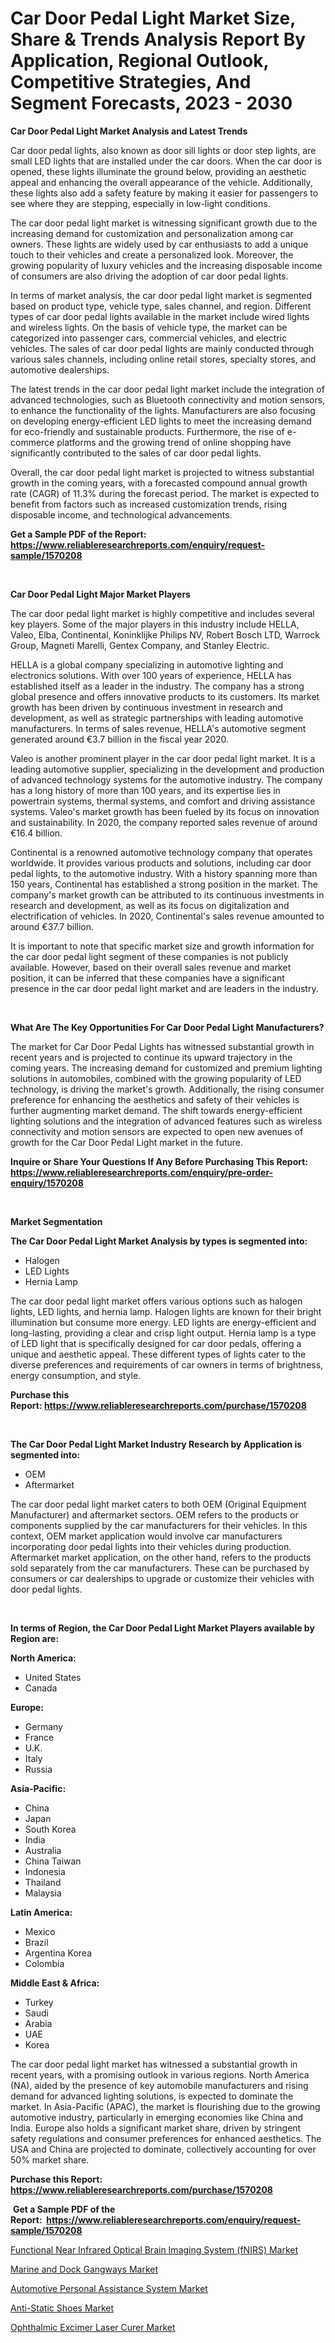 <p><h1>Car Door Pedal Light Market Size, Share & Trends Analysis Report By Application, Regional Outlook, Competitive Strategies, And Segment Forecasts, 2023 - 2030</h1></p><p><strong>Car Door Pedal Light Market Analysis and Latest Trends</strong></p>
<p><p>Car door pedal lights, also known as door sill lights or door step lights, are small LED lights that are installed under the car doors. When the car door is opened, these lights illuminate the ground below, providing an aesthetic appeal and enhancing the overall appearance of the vehicle. Additionally, these lights also add a safety feature by making it easier for passengers to see where they are stepping, especially in low-light conditions.</p><p>The car door pedal light market is witnessing significant growth due to the increasing demand for customization and personalization among car owners. These lights are widely used by car enthusiasts to add a unique touch to their vehicles and create a personalized look. Moreover, the growing popularity of luxury vehicles and the increasing disposable income of consumers are also driving the adoption of car door pedal lights.</p><p>In terms of market analysis, the car door pedal light market is segmented based on product type, vehicle type, sales channel, and region. Different types of car door pedal lights available in the market include wired lights and wireless lights. On the basis of vehicle type, the market can be categorized into passenger cars, commercial vehicles, and electric vehicles. The sales of car door pedal lights are mainly conducted through various sales channels, including online retail stores, specialty stores, and automotive dealerships.</p><p>The latest trends in the car door pedal light market include the integration of advanced technologies, such as Bluetooth connectivity and motion sensors, to enhance the functionality of the lights. Manufacturers are also focusing on developing energy-efficient LED lights to meet the increasing demand for eco-friendly and sustainable products. Furthermore, the rise of e-commerce platforms and the growing trend of online shopping have significantly contributed to the sales of car door pedal lights.</p><p>Overall, the car door pedal light market is projected to witness substantial growth in the coming years, with a forecasted compound annual growth rate (CAGR) of 11.3% during the forecast period. The market is expected to benefit from factors such as increased customization trends, rising disposable income, and technological advancements.</p></p>
<p><strong>Get a Sample PDF of the Report:&nbsp; <a href="https://www.reliableresearchreports.com/enquiry/request-sample/1570208">https://www.reliableresearchreports.com/enquiry/request-sample/1570208</a></strong></p>
<p>&nbsp;</p>
<p><strong>Car Door Pedal Light Major Market Players</strong></p>
<p><p>The car door pedal light market is highly competitive and includes several key players. Some of the major players in this industry include HELLA, Valeo, Elba, Continental, Koninklijke Philips NV, Robert Bosch LTD, Warrock Group, Magneti Marelli, Gentex Company, and Stanley Electric.</p><p>HELLA is a global company specializing in automotive lighting and electronics solutions. With over 100 years of experience, HELLA has established itself as a leader in the industry. The company has a strong global presence and offers innovative products to its customers. Its market growth has been driven by continuous investment in research and development, as well as strategic partnerships with leading automotive manufacturers. In terms of sales revenue, HELLA's automotive segment generated around €3.7 billion in the fiscal year 2020.</p><p>Valeo is another prominent player in the car door pedal light market. It is a leading automotive supplier, specializing in the development and production of advanced technology systems for the automotive industry. The company has a long history of more than 100 years, and its expertise lies in powertrain systems, thermal systems, and comfort and driving assistance systems. Valeo's market growth has been fueled by its focus on innovation and sustainability. In 2020, the company reported sales revenue of around €16.4 billion.</p><p>Continental is a renowned automotive technology company that operates worldwide. It provides various products and solutions, including car door pedal lights, to the automotive industry. With a history spanning more than 150 years, Continental has established a strong position in the market. The company's market growth can be attributed to its continuous investments in research and development, as well as its focus on digitalization and electrification of vehicles. In 2020, Continental's sales revenue amounted to around €37.7 billion.</p><p>It is important to note that specific market size and growth information for the car door pedal light segment of these companies is not publicly available. However, based on their overall sales revenue and market position, it can be inferred that these companies have a significant presence in the car door pedal light market and are leaders in the industry.</p></p>
<p>&nbsp;</p>
<p><strong>What Are The Key Opportunities For Car Door Pedal Light Manufacturers?</strong></p>
<p><p>The market for Car Door Pedal Lights has witnessed substantial growth in recent years and is projected to continue its upward trajectory in the coming years. The increasing demand for customized and premium lighting solutions in automobiles, combined with the growing popularity of LED technology, is driving the market's growth. Additionally, the rising consumer preference for enhancing the aesthetics and safety of their vehicles is further augmenting market demand. The shift towards energy-efficient lighting solutions and the integration of advanced features such as wireless connectivity and motion sensors are expected to open new avenues of growth for the Car Door Pedal Light market in the future.</p></p>
<p><strong>Inquire or Share Your Questions If Any Before Purchasing This Report: <a href="https://www.reliableresearchreports.com/enquiry/pre-order-enquiry/1570208">https://www.reliableresearchreports.com/enquiry/pre-order-enquiry/1570208</a></strong></p>
<p>&nbsp;</p>
<p><strong>Market Segmentation</strong></p>
<p><strong>The Car Door Pedal Light Market Analysis by types is segmented into:</strong></p>
<p><ul><li>Halogen</li><li>LED Lights</li><li>Hernia Lamp</li></ul></p>
<p><p>The car door pedal light market offers various options such as halogen lights, LED lights, and hernia lamp. Halogen lights are known for their bright illumination but consume more energy. LED lights are energy-efficient and long-lasting, providing a clear and crisp light output. Hernia lamp is a type of LED light that is specifically designed for car door pedals, offering a unique and aesthetic appeal. These different types of lights cater to the diverse preferences and requirements of car owners in terms of brightness, energy consumption, and style.</p></p>
<p><strong>Purchase this Report:&nbsp;<a href="https://www.reliableresearchreports.com/purchase/1570208">https://www.reliableresearchreports.com/purchase/1570208</a></strong></p>
<p>&nbsp;</p>
<p><strong>The Car Door Pedal Light Market Industry Research by Application is segmented into:</strong></p>
<p><ul><li>OEM</li><li>Aftermarket</li></ul></p>
<p><p>The car door pedal light market caters to both OEM (Original Equipment Manufacturer) and aftermarket sectors. OEM refers to the products or components supplied by the car manufacturers for their vehicles. In this context, OEM market application would involve car manufacturers incorporating door pedal lights into their vehicles during production. Aftermarket market application, on the other hand, refers to the products sold separately from the car manufacturers. These can be purchased by consumers or car dealerships to upgrade or customize their vehicles with door pedal lights.</p></p>
<p>&nbsp;</p>
<p><strong>In terms of Region, the Car Door Pedal Light Market Players available by Region are:</strong></p>
<p>
    <p> <strong> North America: </strong>
        <ul>
            <li>United States</li>
            <li>Canada</li>
        </ul>
        </p> 
    <p> <strong> Europe: </strong>
        <ul>
            <li>Germany</li>
            <li>France</li>
            <li>U.K.</li>
            <li>Italy</li>
            <li>Russia</li>
        </ul>
        </p> 
    <p> <strong> Asia-Pacific: </strong>
        <ul>
            <li>China</li>
            <li>Japan</li>
            <li>South Korea</li>
            <li>India</li>
            <li>Australia</li>
            <li>China Taiwan</li>
            <li>Indonesia</li>
            <li>Thailand</li>
            <li>Malaysia</li>
        </ul>
        </p> 
    <p> <strong> Latin America: </strong>
        <ul>
            <li>Mexico</li>
            <li>Brazil</li>
            <li>Argentina Korea</li>
            <li>Colombia</li>
        </ul>
        </p> 
    <p> <strong> Middle East & Africa: </strong>
        <ul>
            <li>Turkey</li>
            <li>Saudi</li>
            <li>Arabia</li>
            <li>UAE</li>
            <li>Korea</li>
        </ul>
    </p>
    </p>
<p><p>The car door pedal light market has witnessed a substantial growth in recent years, with a promising outlook in various regions. North America (NA), aided by the presence of key automobile manufacturers and rising demand for advanced lighting solutions, is expected to dominate the market. In Asia-Pacific (APAC), the market is flourishing due to the growing automotive industry, particularly in emerging economies like China and India. Europe also holds a significant market share, driven by stringent safety regulations and consumer preferences for enhanced aesthetics. The USA and China are projected to dominate, collectively accounting for over 50% market share.</p></p>
<p><strong>Purchase this Report: <a href="https://www.reliableresearchreports.com/purchase/1570208">https://www.reliableresearchreports.com/purchase/1570208</a></strong></p>
<p>&nbsp;<strong>Get a Sample PDF of the Report:&nbsp;&nbsp;<a href="https://www.reliableresearchreports.com/enquiry/request-sample/1570208">https://www.reliableresearchreports.com/enquiry/request-sample/1570208</a></strong></p>
<p><strong></strong></p>
<p><p><a href="https://www.linkedin.com/pulse/functional-near-infrared-optical-brain-imaging-system-qpmpc/">Functional Near Infrared Optical Brain Imaging System (fNIRS) Market</a></p><p><a href="https://github.com/JameTravis/Market-Research-Report-List-2/blob/main/marine-and-dock-gangways-market.md">Marine and Dock Gangways Market</a></p><p><a href="https://github.com/RichRobinson5/Market-Research-Report-List-2/blob/main/automotive-personal-assistance-system-market.md">Automotive Personal Assistance System Market</a></p><p><a href="https://medium.com/@v8581137/anti-static-shoes-market-analysis-and-sze-forecasted-for-period-from-2023-to-2030-927639a6eeda">Anti-Static Shoes Market</a></p><p><a href="https://www.linkedin.com/pulse/ophthalmic-excimer-laser-curer-market-size-share-amp-dltvc/">Ophthalmic Excimer Laser Curer Market</a></p></p>